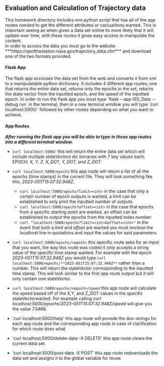 
## Evaluation and Calculation of Trajectory data

<p> This homework directory includes one python script that has all of the app
routes needed to get the different attributes or caclualtions wanted. This is
important seeing as when given a data set online its more likely that it will
update over time, with these routes it gives easy access to manipulate the
content. <br>
In order to access the data you must go to the website ***https://spotthestation.nasa.gov/trajectory_data.cfm*** and download one of the two formats provided. </p>

#### Flask App

<p> The flask app accesses the data set from the web and converts it from xml to a 
manipulatable python dictionary. It includes 4 different app routes; one that 
returns the entire data set, returns only the epochs in the set, returns the
state vector from the inputted epoch, and the speed of the inputted epoch.
In order to run the flask app you must type `flask --app ISS_Data --debug run`
in the terminal, then in a new terminal window you will type `curl localhost:5000/` 
followed by other routes depending on what you want to achieve. </p>

#### App Routes

***After running the flask app you will be able to type in these app routes into a different terminal window.***

* `curl localhost:5000/` this will return the entire data set which will include multiple *stateVectors* dic	tionaries with 7 key values each; *EPOCH, X, Y, Z, X_DOT, Y_DOT, and Z_DOT*.

* `curl localhost:5000/epochs` this app route will return a list of all the epochs (time stamps) in the current file. They will look something like this, *2023-051T15:07:32.948Z*.
	* `curl localhost:5000/epochs?limit=<int>` in the case that only a certain number of epoch outputs is wanted, a limit can be established to only print the inputted number of outputs.
	* `curl localhost:5000/epochs?offset=<int>` in the case that epochs from a specific starting point are wanted, an offset can be established to output the epochs from the inputted index number.
	* `curl "localhost:5000/epochs?limit=<int>&offset=<int>"` in the event that both a *limit* and *offset* are wanted you must enclose the localhost line in quotations and input the values for said parameters.

* `curl localhost:5000/epochs/<epoch>` this specific route asks for an input that you want, the way this route was coded it only accepts a string value of the specific time stamp wanted. For example with the epoch *2023-051T15:07:32.948Z* you would type `curl localhost:5000/epochs/**2023-051T15:07:32.948Z**` rather than a number. This will return the stateVector corresponding to the inputted time stamp. This will look similar to the first app route output but it will only contain one stateVector.

* `curl localhost:5000/epochs/<epoch>/speed` this app route will calculate the speed based off of the X,Y, and Z_DOT values in the specific stateVectorwanted. For example calling *curl localhost:5000/epochs/2023-051T15:07:32.948Z/speed* will give you the value 7.5468. 

* 'curl localhost:5000/help' this app route will provide the doc-strings for each app route and the corresponding app route in case of clarification for which route does what.

* 'curl localhost:5000/delete-data -X DELETE' this app route clears the current data set.

* 'curl localhost:5000/post-data -X POST' this app route redownloads the data set and assigns it to the global variable for reuse.
